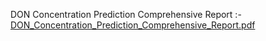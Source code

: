 DON Concentration Prediction Comprehensive Report :- 
 [DON_Concentration_Prediction_Comprehensive_Report.pdf](https://github.com/user-attachments/files/19229191/DON_Concentration_Prediction_Comprehensive_Report.pdf)
